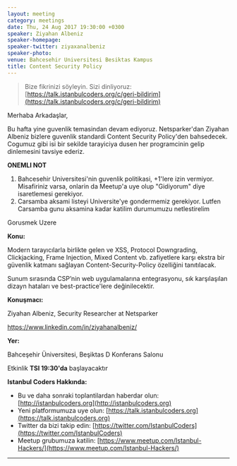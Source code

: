 ```yaml
---
layout: meeting
category: meetings
date: Thu, 24 Aug 2017 19:30:00 +0300
speaker: Ziyahan Albeniz
speaker-homepage:
speaker-twitter: ziyaxanalbeniz
speaker-photo:
venue: Bahcesehir Universitesi Besiktas Kampus
title: Content Security Policy
---
```


> Bize fikrinizi söyleyin. Sizi dinliyoruz: [https://talk.istanbulcoders.org/c/geri-bildirim](https://talk.istanbulcoders.org/c/geri-bildirim)

Merhaba Arkadaşlar,

Bu hafta yine guvenlik temasindan devam ediyoruz. Netsparker'dan Ziyahan Albeniz bizlere guvenlik standardi Content Security Policy'den bahsedecek. Cogumuz gibi isi bir sekilde tarayiciya dusen her programcinin gelip dinlemesini tavsiye ederiz.

__ONEMLI NOT__
1. Bahcesehir Universitesi'nin guvenlik politikasi, +1'lere izin vermiyor. Misafiriniz varsa, onlarin da Meetup'a uye olup "Gidiyorum" diye isaretlemesi gerekiyor.
2. Carsamba aksami listeyi Universite'ye gondermemiz gerekiyor. Lutfen Carsamba gunu aksamina kadar katilim durumumuzu netlestirelim

Gorusmek Uzere

**Konu:**

Modern tarayıcılarla birlikte gelen ve XSS, Protocol Downgrading, Clickjacking, Frame Injection, Mixed Content vb. zafiyetlere karşı ekstra bir güvenlik katmanı sağlayan Content-Security-Policy özelliğini tanıtılacak.

Sunum sırasında CSP’nin web uygulamalarına entegrasyonu, sık karşılaşılan dizayn hataları ve best-practice'lere değinilecektir.

**Konuşmacı:**

Ziyahan Albeniz, Security Researcher at Netsparker

https://www.linkedin.com/in/ziyahanalbeniz/

**Yer:**

Bahceşehir Üniversitesi, Beşiktas D Konferans Salonu

Etkinlik __TSI 19:30'da__ başlayacaktır


**Istanbul Coders Hakkında:**

- Bu ve daha sonraki toplantilardan haberdar olun: [http://istanbulcoders.org](http://istanbulcoders.org)
- Yeni platformumuza uye olun: [https://talk.istanbulcoders.org](https://talk.istanbulcoders.org)
- Twitter da bizi takip edin: [https://twitter.com/IstanbulCoders](https://twitter.com/IstanbulCoders)
- Meetup grubumuza katilin: [https://www.meetup.com/Istanbul-Hackers/](https://www.meetup.com/Istanbul-Hackers/)

----
